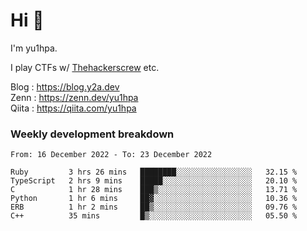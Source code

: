 # Hi 👋

I'm yu1hpa.

I play CTFs w/ [Thehackerscrew](https://www.thehackerscrew.team/) etc.

Blog : https://blog.y2a.dev  
Zenn : https://zenn.dev/yu1hpa  
Qiita : https://qiita.com/yu1hpa  

### Weekly development breakdown

<!--START_SECTION:waka-->

```text
From: 16 December 2022 - To: 23 December 2022

Ruby         3 hrs 26 mins   ████████░░░░░░░░░░░░░░░░░   32.15 %
TypeScript   2 hrs 9 mins    █████░░░░░░░░░░░░░░░░░░░░   20.10 %
C            1 hr 28 mins    ███▒░░░░░░░░░░░░░░░░░░░░░   13.71 %
Python       1 hr 6 mins     ██▓░░░░░░░░░░░░░░░░░░░░░░   10.36 %
ERB          1 hr 2 mins     ██▒░░░░░░░░░░░░░░░░░░░░░░   09.76 %
C++          35 mins         █▒░░░░░░░░░░░░░░░░░░░░░░░   05.50 %
```

<!--END_SECTION:waka-->


